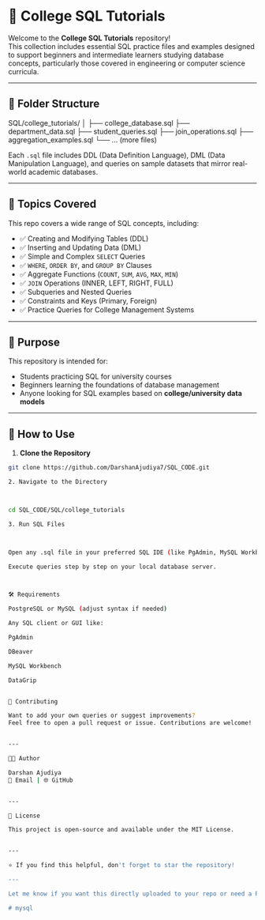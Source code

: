 

# 📘 College SQL Tutorials

Welcome to the **College SQL Tutorials** repository!  
This collection includes essential SQL practice files and examples designed to support beginners and intermediate learners studying database concepts, particularly those covered in engineering or computer science curricula.

---

## 📂 Folder Structure

SQL/college_tutorials/ │ ├── college_database.sql ├── department_data.sql ├── student_queries.sql ├── join_operations.sql ├── aggregation_examples.sql └── ... (more files)

Each `.sql` file includes DDL (Data Definition Language), DML (Data Manipulation Language), and queries on sample datasets that mirror real-world academic databases.

---

## 📌 Topics Covered

This repo covers a wide range of SQL concepts, including:

- ✅ Creating and Modifying Tables (DDL)
- ✅ Inserting and Updating Data (DML)
- ✅ Simple and Complex `SELECT` Queries
- ✅ `WHERE`, `ORDER BY`, and `GROUP BY` Clauses
- ✅ Aggregate Functions (`COUNT`, `SUM`, `AVG`, `MAX`, `MIN`)
- ✅ `JOIN` Operations (INNER, LEFT, RIGHT, FULL)
- ✅ Subqueries and Nested Queries
- ✅ Constraints and Keys (Primary, Foreign)
- ✅ Practice Queries for College Management Systems

---

## 🎯 Purpose

This repository is intended for:

- Students practicing SQL for university courses
- Beginners learning the foundations of database management
- Anyone looking for SQL examples based on **college/university data models**

---

## 🚀 How to Use

1. **Clone the Repository**

```bash
git clone https://github.com/DarshanAjudiya7/SQL_CODE.git

2. Navigate to the Directory



cd SQL_CODE/SQL/college_tutorials

3. Run SQL Files



Open any .sql file in your preferred SQL IDE (like PgAdmin, MySQL Workbench, or VS Code with SQL extension).

Execute queries step by step on your local database server.



🛠️ Requirements

PostgreSQL or MySQL (adjust syntax if needed)

Any SQL client or GUI like:

PgAdmin

DBeaver

MySQL Workbench

DataGrip


🙌 Contributing

Want to add your own queries or suggest improvements?
Feel free to open a pull request or issue. Contributions are welcome!


---

👨‍💻 Author

Darshan Ajudiya
📧 Email | 🌐 GitHub


---

📄 License

This project is open-source and available under the MIT License.


---

⭐ If you find this helpful, don't forget to star the repository!

---

Let me know if you want this directly uploaded to your repo or need a PDF version for submission.

# mysql